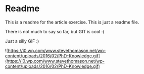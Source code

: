 # Readme

This is a readme for the article exercise. 
This is just a readme file. 

There is not much to say so far, but GIT is cool :)

Just a silly GIF :)

![https://i0.wp.com/www.stevethomason.net/wp-content/uploads/2016/02/PhD-Knowledge.gif](https://i0.wp.com/www.stevethomason.net/wp-content/uploads/2016/02/PhD-Knowledge.gif)
